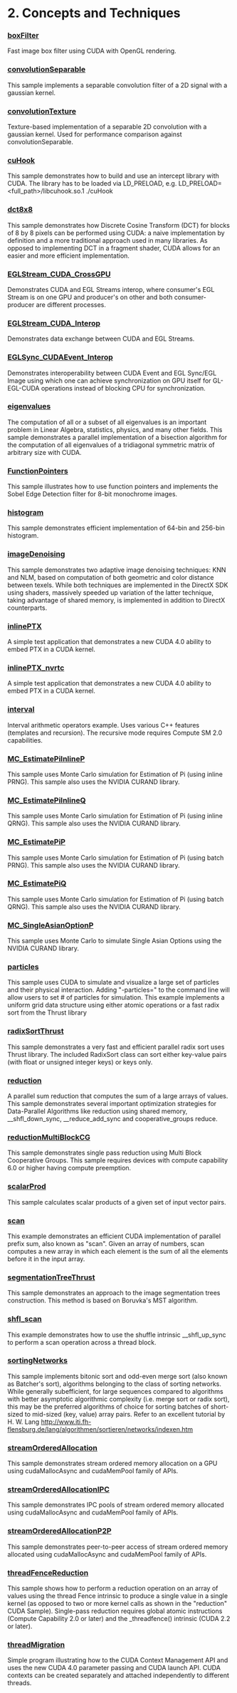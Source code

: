 # 2. Concepts and Techniques


### [boxFilter](./boxFilter)
Fast image box filter using CUDA with OpenGL rendering.

### [convolutionSeparable](./convolutionSeparable)
This sample implements a separable convolution filter of a 2D signal with a gaussian kernel.

### [convolutionTexture](./convolutionTexture)
Texture-based implementation of a separable 2D convolution with a gaussian kernel. Used for performance comparison against convolutionSeparable.

### [cuHook](./cuHook)
This sample demonstrates how to build and use an intercept library with CUDA. The library has to be loaded via LD_PRELOAD, e.g. LD_PRELOAD=<full_path>/libcuhook.so.1 ./cuHook

### [dct8x8](./dct8x8)
This sample demonstrates how Discrete Cosine Transform (DCT) for blocks of 8 by 8 pixels can be performed using CUDA: a naive implementation by definition and a more traditional approach used in many libraries. As opposed to implementing DCT in a fragment shader, CUDA allows for an easier and more efficient implementation.

### [EGLStream_CUDA_CrossGPU](./EGLStream_CUDA_CrossGPU)
Demonstrates CUDA and EGL Streams interop, where consumer's EGL Stream is on one GPU and producer's on other and both consumer-producer are different processes.

### [EGLStream_CUDA_Interop](./EGLStream_CUDA_Interop)
Demonstrates data exchange between CUDA and EGL Streams.

### [EGLSync_CUDAEvent_Interop](./EGLSync_CUDAEvent_Interop)
Demonstrates interoperability between CUDA Event and EGL Sync/EGL Image using which one can achieve synchronization on GPU itself for GL-EGL-CUDA operations instead of blocking CPU for synchronization.

### [eigenvalues](./eigenvalues)
The computation of all or a subset of all eigenvalues is an important problem in Linear Algebra, statistics, physics, and many other fields. This sample demonstrates a parallel implementation of a bisection algorithm for the computation of all eigenvalues of a tridiagonal symmetric matrix of arbitrary size with CUDA.

### [FunctionPointers](./FunctionPointers)
This sample illustrates how to use function pointers and implements the Sobel Edge Detection filter for 8-bit monochrome images.

### [histogram](./histogram)
This sample demonstrates efficient implementation of 64-bin and 256-bin histogram.

### [imageDenoising](./imageDenoising)
This sample demonstrates two adaptive image denoising techniques: KNN and NLM, based on computation of both geometric and color distance between texels. While both techniques are implemented in the DirectX SDK using shaders, massively speeded up variation of the latter technique, taking advantage of shared memory, is implemented in addition to DirectX counterparts.

### [inlinePTX](./inlinePTX)
A simple test application that demonstrates a new CUDA 4.0 ability to embed PTX in a CUDA kernel.

### [inlinePTX_nvrtc](./inlinePTX_nvrtc)
A simple test application that demonstrates a new CUDA 4.0 ability to embed PTX in a CUDA kernel.

### [interval](./interval)
Interval arithmetic operators example.  Uses various C++ features (templates and recursion).  The recursive mode requires Compute SM 2.0 capabilities.

### [MC_EstimatePiInlineP](./MC_EstimatePiInlineP)
This sample uses Monte Carlo simulation for Estimation of Pi (using inline PRNG).  This sample also uses the NVIDIA CURAND library.

### [MC_EstimatePiInlineQ](./MC_EstimatePiInlineQ)
This sample uses Monte Carlo simulation for Estimation of Pi (using inline QRNG).  This sample also uses the NVIDIA CURAND library.

### [MC_EstimatePiP](./MC_EstimatePiP)
This sample uses Monte Carlo simulation for Estimation of Pi (using batch PRNG).  This sample also uses the NVIDIA CURAND library.

### [MC_EstimatePiQ](./MC_EstimatePiQ)
This sample uses Monte Carlo simulation for Estimation of Pi (using batch QRNG).  This sample also uses the NVIDIA CURAND library.

### [MC_SingleAsianOptionP](./MC_SingleAsianOptionP)
This sample uses Monte Carlo to simulate Single Asian Options using the NVIDIA CURAND library.

### [particles](./particles)
This sample uses CUDA to simulate and visualize a large set of particles and their physical interaction.  Adding "-particles=<N>" to the command line will allow users to set # of particles for simulation.  This example implements a uniform grid data structure using either atomic operations or a fast radix sort from the Thrust library

### [radixSortThrust](./radixSortThrust)
This sample demonstrates a very fast and efficient parallel radix sort uses Thrust library. The included RadixSort class can sort either key-value pairs (with float or unsigned integer keys) or keys only.

### [reduction](./reduction)
A parallel sum reduction that computes the sum of a large arrays of values. This sample demonstrates several important optimization strategies for Data-Parallel Algorithms like reduction using shared memory, __shfl_down_sync, __reduce_add_sync and cooperative_groups reduce.

### [reductionMultiBlockCG](./reductionMultiBlockCG)
This sample demonstrates single pass reduction using Multi Block Cooperative Groups.  This sample requires devices with compute capability 6.0 or higher having compute preemption.

### [scalarProd](./scalarProd)
This sample calculates scalar products of a given set of input vector pairs.

### [scan](./scan)
This example demonstrates an efficient CUDA implementation of parallel prefix sum, also known as "scan".  Given an array of numbers, scan computes a new array in which each element is the sum of all the elements before it in the input array.

### [segmentationTreeThrust](./segmentationTreeThrust)
This sample demonstrates an approach to the image segmentation trees construction.  This method is based on Boruvka's MST algorithm.

### [shfl_scan](./shfl_scan)
This example demonstrates how to use the shuffle intrinsic __shfl_up_sync to perform a scan operation across a thread block. 

### [sortingNetworks](./sortingNetworks)
This sample implements bitonic sort and odd-even merge sort (also known as Batcher's sort), algorithms belonging to the class of sorting networks. While generally subefficient, for large sequences compared to algorithms with better asymptotic algorithmic complexity (i.e. merge sort or radix sort), this may be the preferred algorithms of choice for sorting batches of short-sized to mid-sized (key, value) array pairs. Refer to an excellent tutorial by H. W. Lang http://www.iti.fh-flensburg.de/lang/algorithmen/sortieren/networks/indexen.htm

### [streamOrderedAllocation](./streamOrderedAllocation)
This sample demonstrates stream ordered memory allocation on a GPU using cudaMallocAsync and cudaMemPool family of APIs.

### [streamOrderedAllocationIPC](./streamOrderedAllocationIPC)
This sample demonstrates IPC pools of stream ordered memory allocated using cudaMallocAsync and cudaMemPool family of APIs.

### [streamOrderedAllocationP2P](./streamOrderedAllocationP2P)
This sample demonstrates peer-to-peer access of stream ordered memory allocated using cudaMallocAsync and cudaMemPool family of APIs.

### [threadFenceReduction](./threadFenceReduction)
This sample shows how to perform a reduction operation on an array of values using the thread Fence intrinsic to produce a single value in a single kernel (as opposed to two or more kernel calls as shown in the "reduction" CUDA Sample).  Single-pass reduction requires global atomic instructions (Compute Capability 2.0 or later) and the _threadfence() intrinsic (CUDA 2.2 or later).

### [threadMigration](./threadMigration)
Simple program illustrating how to the CUDA Context Management API and uses the new CUDA 4.0 parameter passing and CUDA launch API.  CUDA contexts can be created separately and attached independently to different threads.

